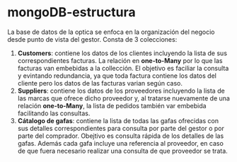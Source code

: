 # mongoDB-estructura
La base de datos de la optica se enfoca en la organización del negocio desde punto de vista del gestor.
Consta de 3 colecciones:
1. **Customers**: contiene los datos de los clientes incluyendo la lista de sus correspondientes facturas. La relación en **one-to-Many** por lo que las facturas van embebidas a la collección. El objetivo es faciliar la consulta y evintando redundancia, ya que toda factura contiene los datos del cliente pero los datos de las facturas varian según caso.
2. **Suppliers**: contiene los datos de los proveedores incluyendo la lista de las marcas que ofrece dicho proveedor y, al tratarse nuevamente de una relación **one-to-Many**, la lista de pedidos también var embebida facilitando las consultas.
3. **Cátalogo de gafas**: contiene la lista de todas las gafas ofrecidas con sus detalles correspondientes para consulta por parte del gestor o por parte del comprador. Obejtivo es consulta rápida de los detalles de las gafas. Además cada gafa incluye una referencia al proveedor, en caso de que fuera necesario realizar una consulta de que proveedor se trata.
